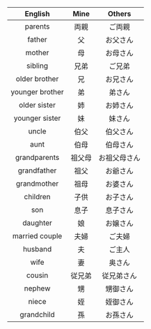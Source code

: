 |     English     |  Mine  |    Others    |
| :-------------: | :----: | :----------: |
|     parents     |  両親  |    ご両親    |
|     father      |   父   |   お父さん   |
|     mother      |   母   |   お母さん   |
|     sibling     |  兄弟  |    ご兄弟    |
|  older brother  |   兄   |   お兄さん   |
| younger brother |   弟   |    弟さん    |
|  older sister   |   姉   |   お姉さん   |
| younger sister  |   妹   |    妹さん    |
|      uncle      |  伯父  |   伯父さん   |
|      aunt       |  伯母  |   伯母さん   |
|  grandparents   | 祖父母 | お祖父母さん |
|   grandfather   |  祖父  |   お爺さん   |
|   grandmother   |  祖母  |   お婆さん   |
|    children     |  子供  |   お子さん   |
|       son       |  息子  |   息子さん   |
|    daughter     |   娘   |   お嬢さん   |
| married couple  |  夫婦  |    ご夫婦    |
|     husband     |   夫   |    ご主人    |
|      wife       |   妻   |    奥さん    |
|     cousin      | 従兄弟 |  従兄弟さん  |
|     nephew      |   甥   |   甥御さん   |
|      niece      |   姪   |   姪御さん   |
|   grandchild    |   孫   |   お孫さん   |
